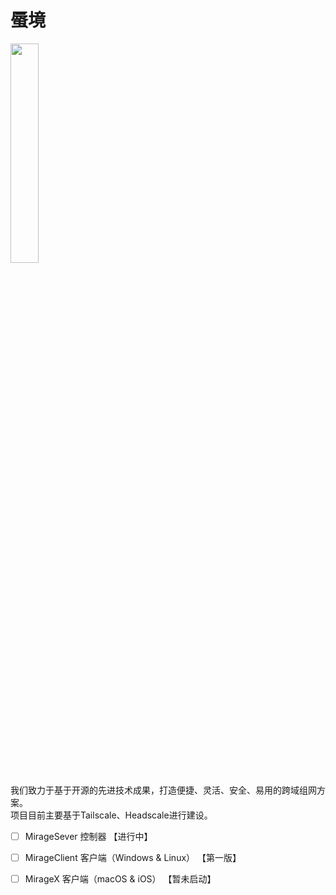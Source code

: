 # 蜃境
<img src="https://user-images.githubusercontent.com/7601383/222609359-d1eaf48f-6af6-4069-9608-089d2ffc852f.png" width="30%" height="30%"/>     
   
我们致力于基于开源的先进技术成果，打造便捷、灵活、安全、易用的跨域组网方案。   
项目目前主要基于Tailscale、Headscale进行建设。   
   
- [ ] MirageSever 控制器   【进行中】   
- [ ] MirageClient 客户端（Windows & Linux） 【第一版】   
- [ ] MirageX 客户端（macOS & iOS） 【暂未启动】   
   
